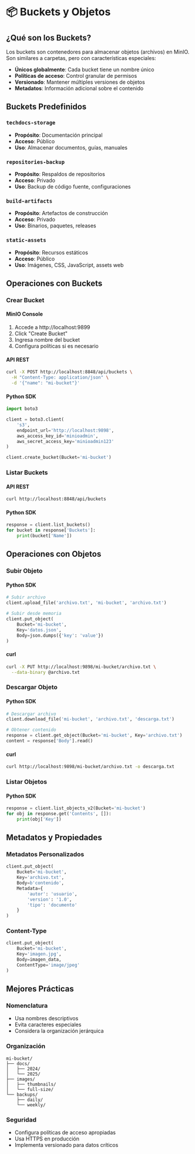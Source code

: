 # 📦 Buckets y Objetos

## ¿Qué son los Buckets?

Los buckets son contenedores para almacenar objetos (archivos) en MinIO. Son similares a carpetas, pero con características especiales:

- **Únicos globalmente**: Cada bucket tiene un nombre único
- **Políticas de acceso**: Control granular de permisos
- **Versionado**: Mantener múltiples versiones de objetos
- **Metadatos**: Información adicional sobre el contenido

## Buckets Predefinidos

### `techdocs-storage`
- **Propósito**: Documentación principal
- **Acceso**: Público
- **Uso**: Almacenar documentos, guías, manuales

### `repositories-backup`
- **Propósito**: Respaldos de repositorios
- **Acceso**: Privado
- **Uso**: Backup de código fuente, configuraciones

### `build-artifacts`
- **Propósito**: Artefactos de construcción
- **Acceso**: Privado
- **Uso**: Binarios, paquetes, releases

### `static-assets`
- **Propósito**: Recursos estáticos
- **Acceso**: Público
- **Uso**: Imágenes, CSS, JavaScript, assets web

## Operaciones con Buckets

### Crear Bucket

#### MinIO Console
1. Accede a http://localhost:9899
2. Click "Create Bucket"
3. Ingresa nombre del bucket
4. Configura políticas si es necesario

#### API REST
```bash
curl -X POST http://localhost:8848/api/buckets \
  -H "Content-Type: application/json" \
  -d '{"name": "mi-bucket"}'
```

#### Python SDK
```python
import boto3

client = boto3.client(
    's3',
    endpoint_url='http://localhost:9898',
    aws_access_key_id='minioadmin',
    aws_secret_access_key='minioadmin123'
)

client.create_bucket(Bucket='mi-bucket')
```

### Listar Buckets

#### API REST
```bash
curl http://localhost:8848/api/buckets
```

#### Python SDK
```python
response = client.list_buckets()
for bucket in response['Buckets']:
    print(bucket['Name'])
```

## Operaciones con Objetos

### Subir Objeto

#### Python SDK
```python
# Subir archivo
client.upload_file('archivo.txt', 'mi-bucket', 'archivo.txt')

# Subir desde memoria
client.put_object(
    Bucket='mi-bucket',
    Key='datos.json',
    Body=json.dumps({'key': 'value'})
)
```

#### curl
```bash
curl -X PUT http://localhost:9898/mi-bucket/archivo.txt \
  --data-binary @archivo.txt
```

### Descargar Objeto

#### Python SDK
```python
# Descargar archivo
client.download_file('mi-bucket', 'archivo.txt', 'descarga.txt')

# Obtener contenido
response = client.get_object(Bucket='mi-bucket', Key='archivo.txt')
content = response['Body'].read()
```

#### curl
```bash
curl http://localhost:9898/mi-bucket/archivo.txt -o descarga.txt
```

### Listar Objetos

#### Python SDK
```python
response = client.list_objects_v2(Bucket='mi-bucket')
for obj in response.get('Contents', []):
    print(obj['Key'])
```

## Metadatos y Propiedades

### Metadatos Personalizados
```python
client.put_object(
    Bucket='mi-bucket',
    Key='archivo.txt',
    Body=b'contenido',
    Metadata={
        'autor': 'usuario',
        'version': '1.0',
        'tipo': 'documento'
    }
)
```

### Content-Type
```python
client.put_object(
    Bucket='mi-bucket',
    Key='imagen.jpg',
    Body=imagen_data,
    ContentType='image/jpeg'
)
```

## Mejores Prácticas

### Nomenclatura
- Usa nombres descriptivos
- Evita caracteres especiales
- Considera la organización jerárquica

### Organización
```
mi-bucket/
├── docs/
│   ├── 2024/
│   └── 2025/
├── images/
│   ├── thumbnails/
│   └── full-size/
└── backups/
    ├── daily/
    └── weekly/
```

### Seguridad
- Configura políticas de acceso apropiadas
- Usa HTTPS en producción
- Implementa versionado para datos críticos
